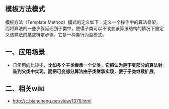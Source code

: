 ## 模板方法模式

模板方法（Template Method）模式的定义如下：定义一个操作中的算法骨架，而将算法的一些步骤延迟到子类中，使得子类可以不改变该算法结构的情况下重定义该算法的某些特定步骤。它是一种类行为型模式。

## 一、应用场景

- 日常用的比较多，**比如多个子类继承一个父类，它把认为是不变部分的算法封装到父类中实现，而把可变部分算法由子类继承实现，便于子类继续扩展**。

## 二、相关wiki

- http://c.biancheng.net/view/1376.html

